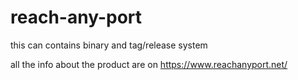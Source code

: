 # reach-any-port

this can contains binary and tag/release system

all the info about the product are on https://www.reachanyport.net/
